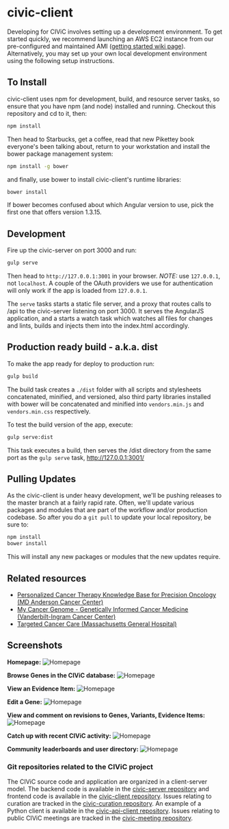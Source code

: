civic-client
============
Developing for CIViC involves setting up a development environment. To get started quickly, we recommend launching an AWS EC2 instance from our pre-configured and maintained AMI ([getting started wiki page](https://github.com/genome/civic-server/wiki/Getting-Started-with-CIViC-Development-on-AWS)). Alternatively, you may set up your own local development environment using the following setup instructions.
## To Install

civic-client uses npm for development, build, and resource server tasks, so ensure that you have npm (and node) installed and running. Checkout this repository and cd to it, then:

```bash
npm install
```

Then head to Starbucks, get a coffee, read that new Pikettey book everyone's been talking about, return to your workstation and install the bower package management system:

```bash
npm install -g bower
```

and finally, use bower to install civic-client's runtime libraries:

```bash
bower install
```

If bower becomes confused about which Angular version to use, pick the first one that offers version 1.3.15.

## Development

Fire up the civic-server on port 3000 and run:

```bash
gulp serve
```

Then head to `http://127.0.0.1:3001` in your browser. *NOTE:* use `127.0.0.1`, not `localhost`. A couple of the OAuth providers we use for authentication will only work if the app is loaded from `127.0.0.1`. 

The `serve` tasks starts a static file server, and a proxy that routes calls to /api to the civic-server listening on port 3000. It serves the AngularJS application, and a starts a watch task which watches all files for changes and lints, builds and injects them into the index.html accordingly.

## Production ready build - a.k.a. dist

To make the app ready for deploy to production run:

```bash
gulp build
```

The build task creates a `./dist` folder with all scripts and stylesheets concatenated, minified, and versioned, also third party libraries installed with bower will be concatenated and minified into `vendors.min.js` and `vendors.min.css` respectively.

To test the build version of the app, execute:

```bash
gulp serve:dist
```

This task executes a build, then serves the /dist directory from the same port as the `gulp serve` task, http://127.0.0.1:3001/

## Pulling Updates
As the civic-client is under heavy development, we'll be pushing releases to the master branch at a fairly rapid rate. Often, we'll update various packages and modules that are part of the workflow and/or production codebase. So after you do a `git pull` to update your local repository, be sure to:

```bash
npm install
bower install
```

This will install any new packages or modules that the new updates require.

## Related resources
* [Personalized Cancer Therapy Knowledge Base for Precision Oncology (MD Anderson Cancer Center)](https://pct.mdanderson.org/)
* [My Cancer Genome - Genetically Informed Cancer Medicine (Vanderbilt-Ingram Cancer Center)](http://www.mycancergenome.org/)
* [Targeted Cancer Care (Massachusetts General Hospital)](https://targetedcancercare.massgeneral.org/My-Trial-Guide/Mutations.aspx)

## Screenshots
**Homepage:**
![Homepage](notes/screenshots/home-view.png)

**Browse Genes in the CIViC database:**
![Homepage](notes/screenshots/gene-browse-view.png)

**View an Evidence Item:**
![Homepage](notes/screenshots/gene-variant-evidence-view.png)

**Edit a Gene:**
![Homepage](notes/screenshots/gene-edit-view.png)

**View and comment on revisions to Genes, Variants, Evidence Items:**
![Homepage](notes/screenshots/revision-view.png)

**Catch up with recent CIViC activity:**
![Homepage](notes/screenshots/activity-view.png)

**Community leaderboards and user directory:**
![Homepage](notes/screenshots/community-view.png)

### Git repositories related to the CIViC project
The CIViC source code and application are organized in a client-server model. The backend code is available in the [civic-server repository](https://github.com/genome/civic-server) and frontend code is available in the [civic-client repository](https://github.com/genome/civic-client). Issues relating to curation are tracked in the [civic-curation repository](https://github.com/genome/civic-curation). An example of a Python client is available in the [civic-api-client repository](https://github.com/griffithlab/civic-api-client). Issues relating to public CIViC meetings are tracked in the [civic-meeting repository](https://github.com/genome/civic-meeting).

